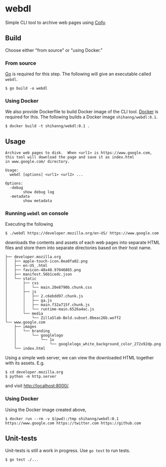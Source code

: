 # webdl

Simple CLI tool to archive web pages using [Colly](https://github.com/gocolly/colly).

## Build

Choose either "from source" or "using Docker."

### From source

[Go](https://golang.org/) is required for this step.
The following will give an executable called `webdl`.

```console
$ go build -o webdl
```

### Using Docker

We also provide Dockerfile to build Docker image of the CLI tool. [Docker](https://www.docker.com/) is required for this.
The following builds a Docker image `shihanng/webdl:0.1`.

```console
$ docker build -t shihanng/webdl:0.1 .
```

## Usage

```console
Archive web pages to disk.  When <url1> is https://www.google.com,
this tool will download the page and save it as index.html
in www.google.com/ directory.

Usage:
  webdl [options] <url1> <url2> ...

Options:
  -debug
        show debug log
  -metadata
        show metadata
```

### Running `webdl` on console

Executing the following

```
$ ./webdl https://developer.mozilla.org/en-US/ https://www.google.com
```

downloads the contents and assets of each web pages into separate HTML files and store them into separate directories based on their host name.

```console
├── developer.mozilla.org
│   ├── apple-touch-icon.0ea0fa02.png
│   ├── en-US_.html
│   ├── favicon-48x48.97046865.png
│   ├── manifest.56b1cedc.json
│   └── static
│       ├── css
│       │   └── main.20e8790b.chunk.css
│       ├── js
│       │   ├── 2.c6ebdd97.chunk.js
│       │   ├── ga.js
│       │   ├── main.f32a715f.chunk.js
│       │   └── runtime-main.6526a4ac.js
│       └── media
│           └── ZillaSlab-Bold.subset.0beac26b.woff2
└── www.google.com
    ├── images
    │   └── branding
    │       └── googlelogo
    │           └── 1x
    │               └── googlelogo_white_background_color_272x92dp.png
    └── index.html
```

Using a simple web server, we can view the downloaded HTML together with its assets. E.g.

```console
$ cd developer.mozilla.org
$ python -m http.server
```

and visit <http://localhost:8000/>.


### Using Docker

Using the Docker image created above,

```console
$ docker run --rm -v $(pwd):/tmp shihanng/webdl:0.1 https://www.google.com https://twitter.com https://github.com
```

## Unit-tests

Unit-tests is still a work in progress. Use `go test` to run tests.

```console
$ go test ./...
```
